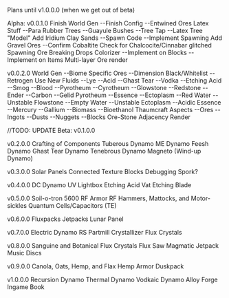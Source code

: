Plans until v1.0.0.0 (when we get out of beta)

Alpha:
v0.0.1.0
Finish World Gen
    --Finish Config
    --Entwined Ores
Latex Stuff
    --Para Rubber Trees
    --Guayule Bushes
    --Tree Tap
    --Latex Tree "Model"
Add Iridium Clay Sands
    --Spawn Code
    --Implement Spawning
Add Gravel Ores
    --Confirm Cobaltite
Check for Chalcocite/Cinnabar glitched Spawning
Ore Breaking Drops
Colorizer
    --Implement on Blocks
    --Implement on Items
Multi-layer Ore render

v0.0.2.0
World Gen
    --Biome Specific Ores
    --Dimension Black/Whitelist
    --Retrogen Use
New Fluids
    --Lye
    --Acid
    --Ghast Tear
    --Vodka
    --Etching Acid
    --Smog
    --Blood
    --Pyrotheum
    --Cyrotheum
    --Glowstone
    --Redstone
    --Ender
    --Carbon
    --Gelid Pyrotheum
    --Essence
    --Ectoplasm
    --Red Water
    --Unstable Flowstone
    --Empty Water
    --Unstable Ectoplasm
    --Acidic Essence
    --Mercury
    --Gallium
    --Biomass
    --Bioethanol
Thaumcraft Aspects
    --Ores
    --Ingots
    --Dusts
    --Nuggets
    --Blocks
Ore-Stone Adjacency Render

//TODO: UPDATE
Beta:
v0.1.0.0

v0.2.0.0
Crafting of Components
Tuberous Dynamo
ME Dynamo
Feesh Dynamo
Ghast Tear Dynamo
Tenebrous Dynamo
Magneto (Wind-up Dynamo)

v0.3.0.0
Solar Panels
Connected Texture Blocks
Debugging Spork?

v0.4.0.0
DC Dynamo
UV Lightbox
Etching Acid Vat
Etching Blade

v0.5.0.0
Soil-o-tron 5600
RF Armor
RF Hammers, Mattocks, and Motor-sickles
Quantum Cells/Capacitors (TE)

v0.6.0.0
Fluxpacks
Jetpacks
Lunar Panel

v0.7.0.0
Electric Dynamo
RS Partmill
Crystallizer
Flux Crystals

v0.8.0.0
Sanguine and Botanical Flux Crystals
Flux Saw
Magmatic Jetpack
Music Discs

v0.9.0.0
Canola, Oats, Hemp, and Flax
Hemp Armor
Duskpack

v1.0.0.0
Recursion Dynamo
Thermal Dynamo
Vodkaic Dynamo
Alloy Forge
Ingame Book
